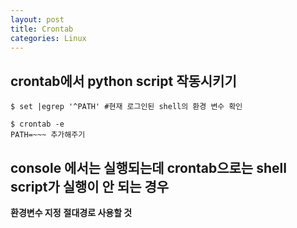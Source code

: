 ```yaml
---
layout: post
title: Crontab
categories: Linux
---
```


## crontab에서 python script 작동시키기

    $ set |egrep '^PATH' #현재 로그인된 shell의 환경 변수 확인
    
    $ crontab -e
    PATH=~~~ 추가해주기
    
    
## console 에서는 실행되는데 crontab으로는 shell script가 실행이 안 되는 경우

**환경변수 지정**
**절대경로 사용할 것**
